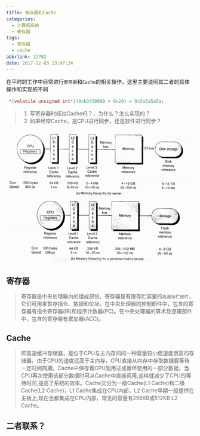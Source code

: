 ```yaml
---
title: 寄存器和Cache
categories:
  - 计算机系统
  - 寄存器
tags:
  - 寄存器
  - cache
abbrlink: 12702
date: 2017-12-03 23:07:24
---
```



在平时的工作中经常进行`寄存器`和`Cache`的相关操作，这里主要说明其二者的具体操作和实现的不同


``` C
 *(volatile unsigned int*)(0xb3450000 + 0x20) = 0x5a5a5a5a;
```

>1. 写寄存器时经过Cache吗？，为什么？怎么实现的？
>2. 如果经常Cache，是CPU进行同步，还是软件进行同步？

<!--more-->

![cpu_memory_struct](/images/cpu_memory_struct.png)

## 寄存器

>寄存器是中央处理器内的组成部份。寄存器是有限存贮容量的`高速存贮部件`，它们可用来暂存指令、数据和位址。在中央处理器的控制部件中，包含的寄存器有指令寄存器(IR)和程序计数器(PC)。在中央处理器的算术及逻辑部件中，包含的寄存器有累加器(ACC)。




## Cache

>即高速缓冲存储器，是位于CPU与主内存间的一种容量较小但速度很高的存储器。由于CPU的速度远高于主内存，CPU直接从内存中存取数据要等待一定时间周期，Cache中保存着CPU刚用过或循环使用的一部分数据，当CPU再次使用该部分数据时可从Cache中直接调用,这样就减少了CPU的等待时间,提高了系统的效率。Cache又分为一级Cache(L1 Cache)和二级Cache(L2 Cache)，L1 Cache集成在CPU内部，L2 Cache早期一般是焊在主板上,现在也都集成在CPU内部，常见的容量有256KB或512KB L2 Cache。

## 二者联系？
